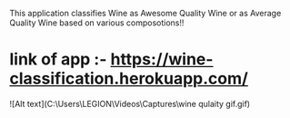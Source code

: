 This application classifies Wine as Awesome Quality Wine or as Average Quality Wine based on various composotions!!

# link of app :- https://wine-classification.herokuapp.com/

![Alt text](C:\Users\LEGION\Videos\Captures\wine qulaity gif.gif)
